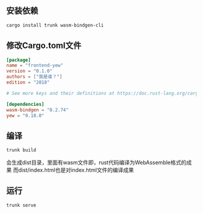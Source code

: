 ## 安装依赖
```sh
cargo install trunk wasm-bindgen-cli
```

## 修改Cargo.toml文件
```toml
[package]
name = "frontend-yew"
version = "0.1.0"
authors = ["我是谁？"]
edition = "2018"

# See more keys and their definitions at https://doc.rust-lang.org/cargo/reference/manifest.html

[dependencies]
wasm-bindgen = "0.2.74"
yew = "0.18.0"
```

## 编译
```sh
trunk build
```
会生成dist目录，里面有wasm文件即，rust代码编译为WebAssemble格式的成果
而dist/index.html也是对index.html文件的编译成果

## 运行
```sh
trunk serve
```
